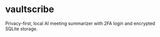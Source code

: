 # vaultscribe
Privacy-first, local AI meeting summarizer with 2FA login and encrypted SQLite storage.
